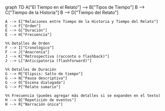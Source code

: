 graph TD
    A["El Tiempo en el Relato"] --> B["Tipos de Tiempo"]
    B --> C["Tiempo de la Historia"]
    B --> D["Tiempo del Relato"]

    A --> E["Relaciones entre Tiempo de la Historia y Tiempo del Relato"]
    E --> F["Orden"]
    E --> G["Duración"]
    E --> H["Frecuencia"]

    %% Detalles de Orden
    F --> I["Cronológico"]
    F --> J["Anacronía"]
    J --> K["Retrospectiva (racconto o flashback)"]
    J --> L["Anticipatoria (flashforward)"]

    %% Detalles de Duración
    G --> M["Elipsis: Salto de tiempo"]
    G --> N["Pausa descriptiva"]
    G --> O["Escena dialogada"]
    G --> P["Relato sumario"]

    %% Frecuencia (puedes agregar más detalles si se expanden en el texto)
    H --> Q["Repetición de eventos"]
    H --> R["Narración única"]
